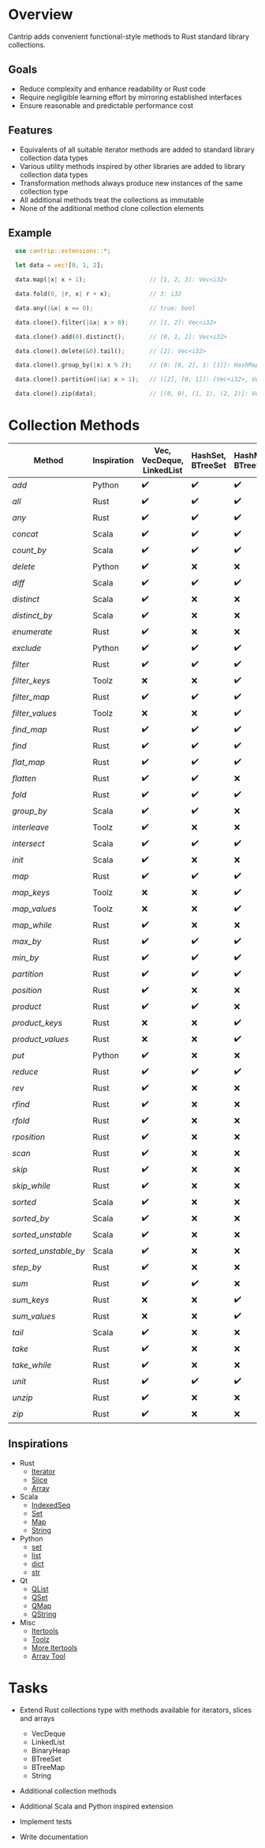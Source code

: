 # Overview

Cantrip adds convenient functional-style methods to Rust standard library collections.

## Goals

* Reduce complexity and enhance readability or Rust code
* Require negligible learning effort by mirroring established interfaces
* Ensure reasonable and predictable performance cost

## Features

* Equivalents of all suitable iterator methods are added to standard library collection data types
* Various utility methods inspired by other libraries are added to library collection data types
* Transformation methods always produce new instances of the same collection type
* All additional methods treat the collections as immutable
* None of the additional method clone collection elements

## Example

```rust
  use cantrip::extensions::*;

  let data = vec![0, 1, 2];

  data.map(|x| x + 1);                  // [1, 2, 3]: Vec<i32>

  data.fold(0, |r, x| r + x);           // 3: i32

  data.any(|&x| x == 0);                // true: bool

  data.clone().filter(|&x| x > 0);      // [1, 2]: Vec<i32>

  data.clone().add(0).distinct();       // [0, 1, 2]: Vec<i32>

  data.clone().delete(&0).tail();       // [2]: Vec<i32>

  data.clone().group_by(|x| x % 2);     // {0: [0, 2], 1: [1]}: HashMap<i32, Vec<i32>>

  data.clone().partition(|&x| x > 1);   // ([2], [0, 1]): (Vec<i32>, Vec<i32>)

  data.clone().zip(data);               // [(0, 0), (1, 1), (2, 2)]: Vec<(i32, i32)>
```


# Collection Methods

| Method               | Inspiration | Vec, VecDeque, LinkedList | HashSet, BTreeSet  | HashMap, BTreeMap  | Slice              |
|----------------------|-------------|---------------------------|--------------------|--------------------|--------------------|
| *add*                | Python      | :heavy_check_mark:        | :heavy_check_mark: | :heavy_check_mark: | :x:                |
| *all*                | Rust        | :heavy_check_mark:        | :heavy_check_mark: | :heavy_check_mark: | :heavy_check_mark: |
| *any*                | Rust        | :heavy_check_mark:        | :heavy_check_mark: | :heavy_check_mark: | :heavy_check_mark: |
| *concat*             | Scala       | :heavy_check_mark:        | :heavy_check_mark: | :heavy_check_mark: | :x:                |
| *count_by*           | Scala       | :heavy_check_mark:        | :heavy_check_mark: | :heavy_check_mark: | :heavy_check_mark: |
| *delete*             | Python      | :heavy_check_mark:        | :x:                | :x:                | :x:                |
| *diff*               | Scala       | :heavy_check_mark:        | :heavy_check_mark: | :heavy_check_mark: | :x:                |
| *distinct*           | Scala       | :heavy_check_mark:        | :x:                | :x:                | :x:                |
| *distinct_by*        | Scala       | :heavy_check_mark:        | :x:                | :x:                | :x:                |
| *enumerate*          | Rust        | :heavy_check_mark:        | :x:                | :x:                | :x:                |
| *exclude*            | Python      | :heavy_check_mark:        | :heavy_check_mark: | :heavy_check_mark: | :x:                |
| *filter*             | Rust        | :heavy_check_mark:        | :heavy_check_mark: | :heavy_check_mark: | :x:                |
| *filter_keys*        | Toolz       | :x:                       | :x:                | :heavy_check_mark: | :x:                |
| *filter_map*         | Rust        | :heavy_check_mark:        | :heavy_check_mark: | :heavy_check_mark: | :x:                |
| *filter_values*      | Toolz       | :x:                       | :x:                | :heavy_check_mark: | :x:                |
| *find_map*           | Rust        | :heavy_check_mark:        | :heavy_check_mark: | :heavy_check_mark: | :x:                |
| *find*               | Rust        | :heavy_check_mark:        | :heavy_check_mark: | :heavy_check_mark: | :heavy_check_mark: |
| *flat_map*           | Rust        | :heavy_check_mark:        | :heavy_check_mark: | :heavy_check_mark: | :x:                |
| *flatten*            | Rust        | :heavy_check_mark:        | :heavy_check_mark: | :x:                | :x:                |
| *fold*               | Rust        | :heavy_check_mark:        | :heavy_check_mark: | :heavy_check_mark: | :heavy_check_mark: |
| *group_by*           | Scala       | :heavy_check_mark:        | :heavy_check_mark: | :x:                | :x:                |
| *interleave*         | Toolz       | :heavy_check_mark:        | :x:                | :x:                | :x:                |
| *intersect*          | Scala       | :heavy_check_mark:        | :heavy_check_mark: | :heavy_check_mark: | :x:                |
| *init*               | Scala       | :heavy_check_mark:        | :x:                | :x:                | :heavy_check_mark: |
| *map*                | Rust        | :heavy_check_mark:        | :heavy_check_mark: | :heavy_check_mark: | :x:                |
| *map_keys*           | Toolz       | :x:                       | :x:                | :heavy_check_mark: | :x:                |
| *map_values*         | Toolz       | :x:                       | :x:                | :heavy_check_mark: | :x:                |
| *map_while*          | Rust        | :heavy_check_mark:        | :x:                | :x:                | :x:                |
| *max_by*             | Rust        | :heavy_check_mark:        | :heavy_check_mark: | :heavy_check_mark: | :heavy_check_mark: |
| *min_by*             | Rust        | :heavy_check_mark:        | :heavy_check_mark: | :heavy_check_mark: | :heavy_check_mark: |
| *partition*          | Rust        | :heavy_check_mark:        | :heavy_check_mark: | :heavy_check_mark: | :x:                |
| *position*           | Rust        | :heavy_check_mark:        | :x:                | :x:                | :heavy_check_mark: |
| *product*            | Rust        | :heavy_check_mark:        | :heavy_check_mark: | :x:                | :x:                |
| *product_keys*       | Rust        | :x:                       | :x:                | :heavy_check_mark: | :x:                |
| *product_values*     | Rust        | :x:                       | :x:                | :heavy_check_mark: | :x:                |
| *put*                | Python      | :heavy_check_mark:        | :x:                | :x:                | :x:                |
| *reduce*             | Rust        | :heavy_check_mark:        | :heavy_check_mark: | :heavy_check_mark: | :heavy_check_mark: |
| *rev*                | Rust        | :heavy_check_mark:        | :x:                | :x:                | :x:                |
| *rfind*              | Rust        | :heavy_check_mark:        | :x:                | :x:                | :heavy_check_mark: |
| *rfold*              | Rust        | :heavy_check_mark:        | :x:                | :x:                | :heavy_check_mark: |
| *rposition*          | Rust        | :heavy_check_mark:        | :x:                | :x:                | :heavy_check_mark: |
| *scan*               | Rust        | :heavy_check_mark:        | :x:                | :x:                | :x:                |
| *skip*               | Rust        | :heavy_check_mark:        | :x:                | :x:                | :x:                |
| *skip_while*         | Rust        | :heavy_check_mark:        | :x:                | :x:                | :heavy_check_mark: |
| *sorted*             | Scala       | :heavy_check_mark:        | :x:                | :x:                | :x:                |
| *sorted_by*          | Scala       | :heavy_check_mark:        | :x:                | :x:                | :x:                |
| *sorted_unstable*    | Scala       | :heavy_check_mark:        | :x:                | :x:                | :x:                |
| *sorted_unstable_by* | Scala       | :heavy_check_mark:        | :x:                | :x:                | :x:                |
| *step_by*            | Rust        | :heavy_check_mark:        | :x:                | :x:                | :x:                |
| *sum*                | Rust        | :heavy_check_mark:        | :heavy_check_mark: | :x:                | :x:                |
| *sum_keys*           | Rust        | :x:                       | :x:                | :heavy_check_mark: | :x:                |
| *sum_values*         | Rust        | :x:                       | :x:                | :heavy_check_mark: | :x:                |
| *tail*               | Scala       | :heavy_check_mark:        | :x:                | :x:                | :heavy_check_mark: |
| *take*               | Rust        | :heavy_check_mark:        | :x:                | :x:                | :x:                |
| *take_while*         | Rust        | :heavy_check_mark:        | :x:                | :x:                | :heavy_check_mark: |
| *unit*               | Rust        | :heavy_check_mark:        | :heavy_check_mark: | :heavy_check_mark: | :x:                |
| *unzip*              | Rust        | :heavy_check_mark:        | :x:                | :x:                | :x:                |
| *zip*                | Rust        | :heavy_check_mark:        | :x:                | :x:                | :x:                |


## Inspirations

- Rust
  - [Iterator](https://doc.rust-lang.org/std/iter/trait.Iterator.html)
  - [Slice](https://doc.rust-lang.org/std/primitive.slice.html)
  - [Array](https://doc.rust-lang.org/std/primitive.array.html)
- Scala
  - [IndexedSeq](https://www.scala-lang.org/api/3.3.1/scala/collection/immutable/IndexedSeq.html)
  - [Set](https://www.scala-lang.org/api/3.3.1/scala/collection/immutable/Set.html)
  - [Map](https://www.scala-lang.org/api/3.3.1/scala/collection/immutable/Map.html)
  - [String](https://www.scala-lang.org/api/3.3.1/scala/collection/StringOps.html)
- Python
  - [set](https://python-reference.readthedocs.io/en/latest/docs/sets/index.html)
  - [list](https://python-reference.readthedocs.io/en/latest/docs/list/index.html)
  - [dict](https://python-reference.readthedocs.io/en/latest/docs/dict/index.html)
  - [str](https://python-reference.readthedocs.io/en/latest/docs/str/index.html)
- Qt
  - [QList](https://doc.qt.io/qt-6/qlist.html)
  - [QSet](https://doc.qt.io/qt-6/qset.html)
  - [QMap](https://doc.qt.io/qt-6/qmap.html)
  - [QString](https://doc.qt.io/qt-6/qstring.htm)
- Misc
  - [Itertools](https://docs.rs/itertools/latest/itertools/index.html)
  - [Toolz](https://toolz.readthedocs.io/en/latest/api.html)
  - [More Itertools](https://more-itertools.readthedocs.io/en/stable/api.html)
  - [Array Tool](https://github.com/danielpclark/array_tool/tree/master)

# Tasks

- Extend Rust collections type with methods available for iterators, slices and arrays
  - VecDeque
  - LinkedList
  - BinaryHeap
  - BTreeSet
  - BTreeMap
  - String

- Additional collection methods

- Additional Scala and Python inspired extension

- Implement tests

- Write documentation
